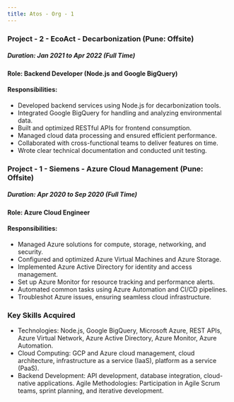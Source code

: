```yaml
---
title: Atos - Org - 1
---
```


### Project - 2 - EcoAct - Decarbonization (Pune: Offsite)

##### Duration: Jan 2021 to Apr 2022 (Full Time)

#### Role: Backend Developer (Node.js and Google BigQuery)

#### Responsibilities:

- Developed backend services using Node.js for decarbonization tools.
- Integrated Google BigQuery for handling and analyzing environmental data.
- Built and optimized RESTful APIs for frontend consumption.
- Managed cloud data processing and ensured efficient performance.
- Collaborated with cross-functional teams to deliver features on time.
- Wrote clear technical documentation and conducted unit testing.

### Project - 1 - Siemens - Azure Cloud Management (Pune: Offsite)

##### Duration: Apr 2020 to Sep 2020 (Full Time)

#### Role: Azure Cloud Engineer

#### Responsibilities:

- Managed Azure solutions for compute, storage, networking, and security.
- Configured and optimized Azure Virtual Machines and Azure Storage.
- Implemented Azure Active Directory for identity and access management.
- Set up Azure Monitor for resource tracking and performance alerts.
- Automated common tasks using Azure Automation and CI/CD pipelines.
- Troubleshot Azure issues, ensuring seamless cloud infrastructure.

### Key Skills Acquired

- Technologies: Node.js, Google BigQuery, Microsoft Azure, REST APIs, Azure Virtual Network, Azure Active Directory, Azure Monitor, Azure Automation.
- Cloud Computing: GCP and Azure cloud management, cloud architecture, infrastructure as a service (IaaS), platform as a service (PaaS).
- Backend Development: API development, database integration, cloud-native applications.
  Agile Methodologies: Participation in Agile Scrum teams, sprint planning, and iterative development.
